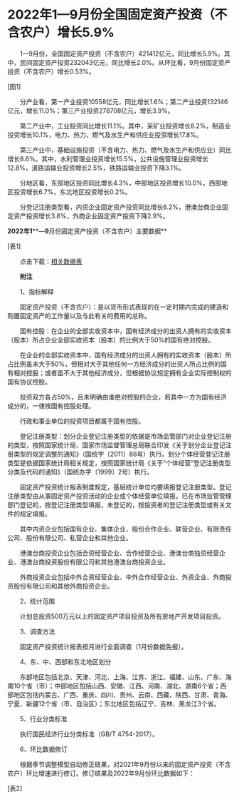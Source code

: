 # 2022年1—9月份全国固定资产投资（不含农户）增长5.9%

　　1—9月份，全国固定资产投资（不含农户）421412亿元，同比增长5.9%。其中，民间固定资产投资232043亿元，同比增长2.0%。从环比看，9月份固定资产投资（不含农户）增长0.53%。

\[图1\]

　　分产业看，第一产业投资10558亿元，同比增长1.6%；第二产业投资132146亿元，增长11.0%；第三产业投资278708亿元，增长3.9%。

　　第二产业中，工业投资同比增长11.1%。其中，采矿业投资增长8.2%，制造业投资增长10.1%，电力、热力、燃气及水生产和供应业投资增长17.8%。

　　第三产业中，基础设施投资（不含电力、热力、燃气及水生产和供应业）同比增长8.6%。其中，水利管理业投资增长15.5%，公共设施管理业投资增长12.8%，道路运输业投资增长2.5%，铁路运输业投资下降3.1%。

　　分地区看，东部地区投资同比增长4.3%，中部地区投资增长10.0%，西部地区投资增长6.7%，东北地区投资增长0.2%。

　　分登记注册类型看，内资企业固定资产投资同比增长6.2%，港澳台商企业固定资产投资增长3.8%，外商企业固定资产投资下降2.9%。

**2022****年****1****—****9****月份固定资产投资（不含农户）主要数据**

\[表1\]

　　点击下载：[相关数据表](http://www.stats.gov.cn/sj/zxfb/202302/W020230203610108756261.xlsx) 

　　**附注**

　　1、指标解释

　　固定资产投资（不含农户）：是以货币形式表现的在一定时期内完成的建造和购置固定资产的工作量以及与此有关的费用的总称。

　　国有控股：在企业的全部实收资本中，国有经济成分的出资人拥有的实收资本（股本）所占企业全部实收资本（股本）的比例大于50%的国有绝对控股。

　　在企业的全部实收资本中，国有经济成分的出资人拥有的实收资本（股本）所占比例虽未大于50%，但相对大于其他任何一方经济成分的出资人所占比例的国有相对控股；或者虽不大于其他经济成分，但根据协议规定拥有企业实际控制权的国有协议控股。

　　投资双方各占50%，且未明确由谁绝对控股的企业，若其中一方为国有经济成分的，一律按国有控股处理。

　　行政和事业单位的投资项目都属于国有控股。

　　登记注册类型：划分企业登记注册类型的依据是市场监管部门对企业登记注册的类型，按照国家统计局、国家市场监督管理总局联合印发《关于划分企业登记注册类型的规定调整的通知》（国统字〔2011〕86号）执行。划分个体经营登记注册类型是依据国家统计局相关规定，按照国家统计局《关于“个体经营”登记注册类型分类及代码的通知》（国统办字〔1999〕2号）执行。

　　固定资产投资统计报表制度规定，基层统计单位均要填报登记注册类型。登记注册类型由从事固定资产投资活动的企业或个体经营单位填报。已在市场监管管理部门登记的，按登记注册类型填报，未登记的，按投资者的登记注册类型或有关文件的规定填报。

　　其中内资企业包括国有企业、集体企业、股份合作企业、联营企业、有限责任公司、股份有限公司、私营企业和其他企业。

　　港澳台商投资企业包括合资经营企业、合作经营企业、港澳台商独资经营企业、港澳台商投资股份有限公司和其他港澳台商投资企业。

　　外商投资企业包括中外合资经营企业、中外合作经营企业、外资企业、外商投资股份有限公司和其他外商投资企业。

　　2、统计范围

　　计划总投资500万元以上的固定资产项目投资及所有房地产开发项目投资。

　　3、调查方法

　　固定资产投资统计报表按月进行全面调查（1月份数据免报）。

　　4、东、中、西部和东北地区划分

　　东部地区包括北京、天津、河北、上海、江苏、浙江、福建、山东、广东、海南10个省（市）；中部地区包括山西、安徽、江西、河南、湖北、湖南6个省；西部地区包括内蒙古、广西、重庆、四川、贵州、云南、西藏、陕西、甘肃、青海、宁夏、新疆12个省（市、自治区）；东北地区包括辽宁、吉林、黑龙江3个省。

　　5、行业分类标准

　　执行国民经济行业分类标准（GB/T 4754-2017）。

　　6、环比数据修订

　　根据季节调整模型自动修正结果，对2021年9月份以来的固定资产投资（不含农户）环比增速进行修订。修订结果及2022年9月份环比数据如下：

\[表2\]